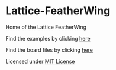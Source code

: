 # Lattice-FeatherWing
Home of the Lattice FeatherWing

Find the examples by clicking [here](/examples)

Find the board files by clicking [here](/Board%20Files/)

Licensed under [MIT License](LICENSE)
